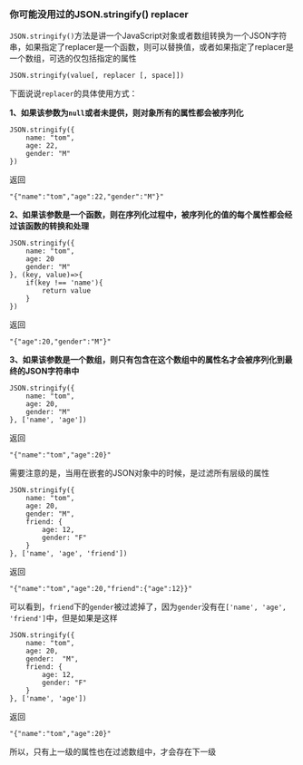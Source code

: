 ### 你可能没用过的JSON.stringify() replacer

`JSON.stringify()`方法是讲一个JavaScript对象或者数组转换为一个JSON字符串，如果指定了replacer是一个函数，则可以替换值，或者如果指定了replacer是一个数组，可选的仅包括指定的属性

```
JSON.stringify(value[, replacer [, space]])
```

下面说说`replacer`的具体使用方式：

**1、如果该参数为`null`或者未提供，则对象所有的属性都会被序列化**

```
JSON.stringify({
    name: "tom",
    age: 22,
    gender: "M"
})
```

返回

```
"{"name":"tom","age":22,"gender":"M"}"
```

**2、如果该参数是一个函数，则在序列化过程中，被序列化的值的每个属性都会经过该函数的转换和处理**

```
JSON.stringify({
    name: "tom",
    age: 20
    gender: "M"
}, (key, value)=>{
    if(key !== 'name'){
        return value
    }
})
```

返回

```
"{"age":20,"gender":"M"}"
```

**3、如果该参数是一个数组，则只有包含在这个数组中的属性名才会被序列化到最终的JSON字符串中**

```
JSON.stringify({
    name: "tom",
    age: 20,
    gender: "M"
}, ['name', 'age'])
```

返回

```
"{"name":"tom","age":20}"
```

需要注意的是，当用在嵌套的JSON对象中的时候，是过滤所有层级的属性

```
JSON.stringify({
    name: "tom",
    age: 20,
    gender: "M",
    friend: {
        age: 12,
        gender: "F"
    }
}, ['name', 'age', 'friend'])
```

返回

```
"{"name":"tom","age":20,"friend":{"age":12}}"
```

可以看到，`friend`下的`gender`被过滤掉了，因为`gender`没有在`['name', 'age', 'friend']`中，但是如果是这样

```
JSON.stringify({
    name: "tom",
    age: 20,
    gender:  "M",
    friend: {
        age: 12,
        gender: "F"
    }
}, ['name', 'age'])
```

返回

```
"{"name":"tom","age":20}"
```

所以，只有上一级的属性也在过滤数组中，才会存在下一级
